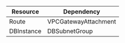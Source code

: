 | Resource      | Dependency |
| ----------- | ----------- |
| Route      | VPCGatewayAttachment       |
| DBInstance   | DBSubnetGroup        |